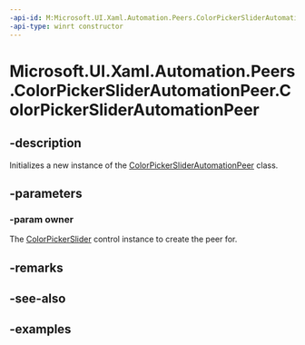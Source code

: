 ```yaml
---
-api-id: M:Microsoft.UI.Xaml.Automation.Peers.ColorPickerSliderAutomationPeer.#ctor(Microsoft.UI.Xaml.Controls.Primitives.ColorPickerSlider)
-api-type: winrt constructor
---
```


<!-- Method syntax.
public ColorPickerSliderAutomationPeer.ColorPickerSliderAutomationPeer(ColorPickerSlider owner)
-->

# Microsoft.UI.Xaml.Automation.Peers.ColorPickerSliderAutomationPeer.ColorPickerSliderAutomationPeer

## -description

Initializes a new instance of the [ColorPickerSliderAutomationPeer](colorpickersliderautomationpeer.md) class.

## -parameters
### -param owner

The [ColorPickerSlider](../microsoft.ui.xaml.controls.primitives/colorpickerslider.md) control instance to create the peer for.

## -remarks

## -see-also

## -examples

